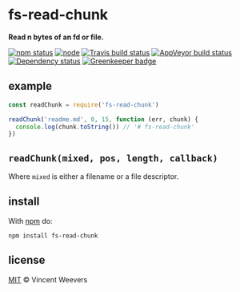 # fs-read-chunk

**Read n bytes of an fd or file.**

[![npm status](http://img.shields.io/npm/v/fs-read-chunk.svg?style=flat-square)](https://www.npmjs.org/package/fs-read-chunk) [![node](https://img.shields.io/node/v/fs-read-chunk.svg?style=flat-square)](https://www.npmjs.org/package/fs-read-chunk) [![Travis build status](https://img.shields.io/travis/vweevers/fs-read-chunk.svg?style=flat-square&label=travis)](http://travis-ci.org/vweevers/fs-read-chunk) [![AppVeyor build status](https://img.shields.io/appveyor/ci/vweevers/fs-read-chunk.svg?style=flat-square&label=appveyor)](https://ci.appveyor.com/project/vweevers/fs-read-chunk) [![Dependency status](https://img.shields.io/david/vweevers/fs-read-chunk.svg?style=flat-square)](https://david-dm.org/vweevers/fs-read-chunk) [![Greenkeeper badge](https://badges.greenkeeper.io/vweevers/fs-read-chunk.svg)](https://greenkeeper.io/)

## example

```js
const readChunk = require('fs-read-chunk')

readChunk('readme.md', 0, 15, function (err, chunk) {
  console.log(chunk.toString()) // '# fs-read-chunk'
})
```

## `readChunk(mixed, pos, length, callback)`

Where `mixed` is either a filename or a file descriptor.

## install

With [npm](https://npmjs.org) do:

```
npm install fs-read-chunk
```

## license

[MIT](http://opensource.org/licenses/MIT) © Vincent Weevers
